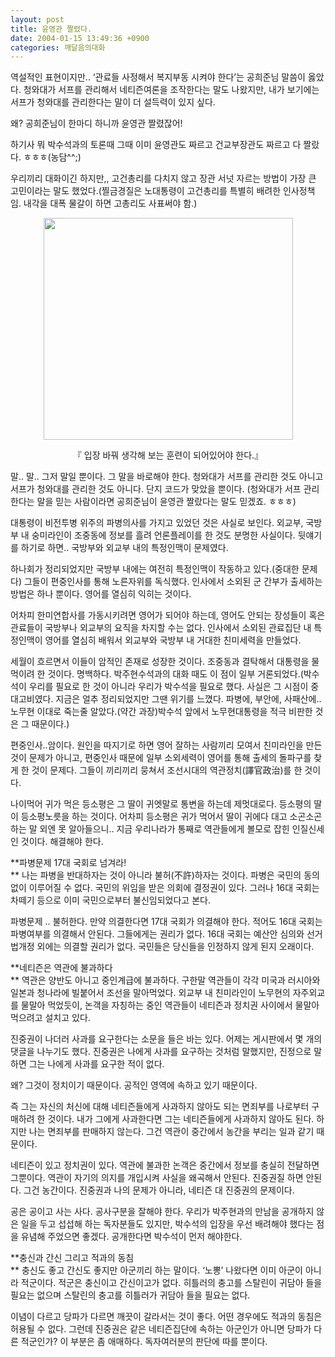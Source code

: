 ```yaml
---
layout: post
title: 윤영관 짤렸다.
date: 2004-01-15 13:49:36 +0900
categories: 깨달음의대화
---
```

역설적인 표현이지만.. ‘관료들 사정해서 복지부동 시켜야 한다’는 공희준님 말씀이 옳았다. 청와대가 서프를 관리해서 네티즌여론을 조작한다는 말도 나왔지만, 내가 보기에는 서프가 청와대를 관리한다는 말이 더 설득력이 있지 싶다. 

왜? 공희준님이 한마디 하니까 윤영관 짤렸잖어!

하기사 뭐 박수석과의 토론때 그때 이미 윤영관도 짜르고 건교부장관도 짜르고 다 짤랐다. ㅎㅎㅎ(농담^^;)

우리끼리 대화이긴 하지만,, 고건총리를 다치지 않고 장관 서넛 자르는 방법이 가장 큰 고민이라는 말도 했었다.(찔금경질은 노대통령이 고건총리를 특별히 배려한 인사정책임. 내각을 대폭 물갈이 하면 고총리도 사표써야 함.) 

<p align="center">
  <img src="http://drkimz.com/technote/board/KDR/upimg/1074139687.jpg" width="399" height="355" border="0" />
</p>

<p align="center">
  『 입장 바꿔 생각해 보는 훈련이 되어있어야 한다.』
</p>

말.. 말.. 그저 말일 뿐이다. 그 말을 바로해야 한다. 청와대가 서프를 관리한 것도 아니고 서프가 청와대를 관리한 것도 아니다. 단지 코드가 맞았을 뿐이다. (청와대가 서프 관리한다는 말을 믿는 사람이라면 공희준님이 윤영관 짤랐다는 말도 믿겠죠. ㅎㅎㅎ)

대통령이 비전투병 위주의 파병의사를 가지고 있었던 것은 사실로 보인다. 외교부, 국방부 내 숭미라인이 조중동에 정보를 흘려 언론플레이를 한 것도 분명한 사실이다. 뒷얘기를 하기로 하면.. 국방부와 외교부 내의 특정인맥이 문제였다. 

하나회가 정리되었지만 국방부 내에는 여전히 특정인맥이 작동하고 있다.(중대한 문제다) 그들이 편중인사를 통해 노른자위를 독식했다. 인사에서 소외된 군 간부가 출세하는 방법은 하나 뿐이다. 영어를 열심히 익히는 것이다. 

어차피 한미연합사를 가동시키려면 영어가 되어야 하는데, 영어도 안되는 장성들이 혹은 관료들이 국방부나 외교부의 요직을 차지할 수는 없다. 인사에서 소외된 관료집단 내 특정인맥이 영어를 열심히 배워서 외교부와 국방부 내 거대한 친미세력을 만들었다. 

세월이 흐르면서 이들이 암적인 존재로 성장한 것이다. 조중동과 결탁해서 대통령을 물먹이려 한 것이다. 명백하다. 박주현수석과의 대화 때도 이 점이 일부 거론되었다.(박수석이 우리를 필요로 한 것이 아니라 우리가 박수석을 필요로 했다. 사실은 그 시점이 중대고비였다. 지금은 얼추 정리되었지만 그땐 위기를 느꼈다. 파병에, 부안에, 사패산에.. 노무현 이대로 죽는줄 알았다.(약간 과장)박수석 앞에서 노무현대통령을 적극 비판한 것은 그 때문이다.) 

편중인사..암이다. 원인을 따지기로 하면 영어 잘하는 사람끼리 모여서 친미라인을 만든 것이 문제가 아니고, 편중인사 때문에 일부 소외세력이 영어를 통해 출세의 돌파구를 찾게 한 것이 문제다. 그들이 끼리끼리 뭉쳐서 조선시대의 역관정치(譯官政治)를 한 것이다. 

나이먹어 귀가 먹은 등소평은 그 딸이 귀엣말로 통변을 하는데 제멋대로다. 등소평의 딸이 등소평노릇을 하는 것이다. 어차피 등소평은 귀가 먹어서 딸이 귀에다 대고 소곤소곤 하는 말 외엔 못 알아들으니.. 지금 우리나라가 통째로 역관들에게 볼모로 잡힌 인질신세인 것이다. 해결해야 한다. 

**파병문제 17대 국회로 넘겨라!  
** 나는 파병을 반대하자는 것이 아니라 불허(不許)하자는 것이다. 파병은 국민의 동의없이 이루어질 수 없다. 국민의 위임을 받은 의회에 결정권이 있다. 그러나 16대 국회는 차떼기 등으로 이미 국민으로부터 불신임되었다고 본다. 

파병문제 .. 불허한다. 만약 의결한다면 17대 국회가 의결해야 한다. 적어도 16대 국회는 파병여부를 의결해서 안된다. 그들에게는 권리가 없다. 16대 국회는 예산안 심의와 선거법개정 외에는 의결할 권리가 없다. 국민들은 당신들을 인정하지 않게 된지 오래이다. 

**네티즌은 역관에 불과하다  
** 역관은 양반도 아니고 중인계급에 불과하다. 구한말 역관들이 각각 미국과 러시아와 일본과 청나라에 빌붙어서 조선을 말아먹었다. 외교부 내 친미라인이 노무현의 자주외교를 물말아 먹었듯이, 논객을 자칭하는 중인 역관들이 네티즌과 정치권 사이에서 물말아 먹으려고 설치고 있다. 

진중권이 나더러 사과를 요구한다는 소문을 들은 바는 있다. 어제는 게시판에서 몇 개의 댓글을 나누기도 했다. 진중권은 나에게 사과를 요구하는 것처럼 말했지만, 진정으로 말하면 그는 나에게 사과를 요구한 적이 없다. 

왜? 그것이 정치이기 때문이다. 공적인 영역에 속하고 있기 때문이다. 

즉 그는 자신의 처신에 대해 네티즌들에게 사과하지 않아도 되는 면죄부를 나로부터 구매하려 한 것이다. 내가 그에게 사과한다면 그는 네티즌들에게 사과하지 않아도 된다. 하지만 나는 면죄부를 판매하지 않는다. 그건 역관이 중간에서 농간을 부리는 일과 같기 때문이다.

네티즌이 있고 정치권이 있다. 역관에 불과한 논객은 중간에서 정보를 충실히 전달하면 그뿐이다. 역관이 자기의 의지를 개입시켜 사실을 왜곡해서 안된다. 진중권질 하면 안된다. 그건 농간이다. 진중권과 나의 문제가 아니라, 네티즌 대 진중권의 문제이다. 

공은 공이고 사는 사다. 공사구분을 잘해야 한다. 우리가 박주현과의 만남을 공개하지 않은 일을 두고 섭섭해 하는 독자분들도 있지만, 박수석의 입장을 우선 배려해야 했다는 점을 유념해 주었으면 좋겠다. 공개한다면 박수석이 먼저 해야한다. 

**충신과 간신 그리고 적과의 동침  
** 충신도 좋고 간신도 좋지만 아군끼리 하는 말이다. ‘노뽕’ 나왔다면 이미 아군이 아니라 적군이다. 적군은 충신이고 간신이고가 없다. 히틀러의 충고를 스탈린이 귀담아 들을 필요는 없으며 스탈린의 충고를 히틀러가 귀담아 들을 필요는 없다. 

이념이 다르고 당파가 다르면 깨끗이 갈라서는 것이 좋다. 어떤 경우에도 적과의 동침은 허용될 수 없다. 그런데 진중권은 같은 네티즌집단에 속하는 아군인가 아니면 당파가 다른 적군인가? 이 부분은 좀 애매하다. 독자여러분의 판단에 따를 뿐이다.